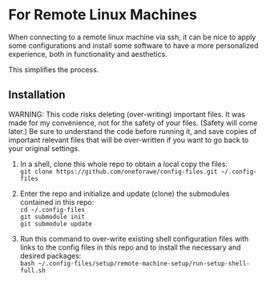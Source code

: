# For Remote Linux Machines

When connecting to a remote linux machine via ssh, it can be nice to apply some
configurations and install some software to have a more personalized experience,
both in functionality and aesthetics.

This simplifies the process.


## Installation

WARNING: This code risks deleting (over-writing) important files. It was made
for my convenience, not for the safety of your files.  (Safety will come later.)
Be sure to understand the code before running it, and save copies of important
relevant files that will be over-written if you want to go back to your original
settings.

1. In a shell, clone this whole repo to obtain a local copy the files:  
   `git clone https://github.com/oneforawe/config-files.git ~/.config-files`

2. Enter the repo and initialize and update (clone) the submodules contained in
this repo:  
   `cd ~/.config-files`  
   `git submodule init`  
   `git submodule update`

3. Run this command to over-write existing shell configuration files with links
to the config files in this repo and to install the necessary and desired
packages:  
   `bash ~/.config-files/setup/remote-machine-setup/run-setup-shell-full.sh`
